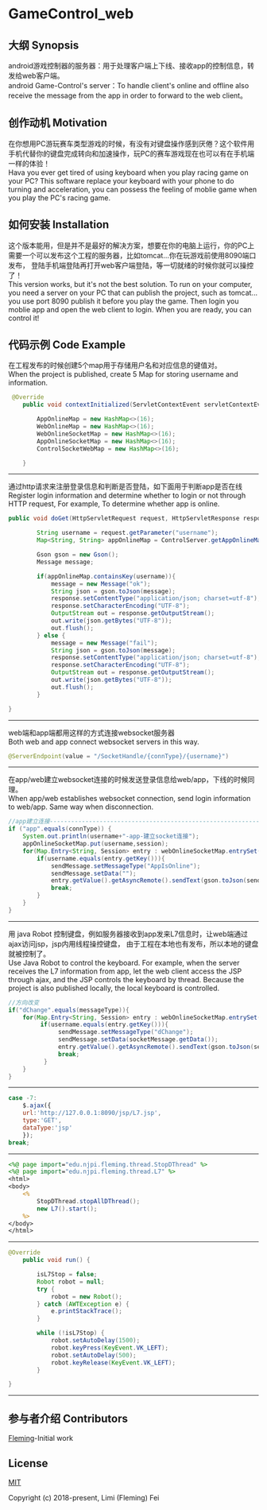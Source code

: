 # GameControl_web

## 大纲 Synopsis
android游戏控制器的服务器：用于处理客户端上下线、接收app的控制信息，转发给web客户端。<br>
android Game-Control's server：To handle client's online and offline also receive the message from the app in order to forward to the web client。

## 创作动机 Motivation
在你想用PC游玩赛车类型游戏的时候，有没有对键盘操作感到厌倦？这个软件用手机代替你的键盘完成转向和加速操作，玩PC的赛车游戏现在也可以有在手机端一样的体验！<br>
Hava you ever get tired of using keyboard when you play racing game on your PC? This software replace your keyboard with your phone 
to do turning and acceleration, you can possess the feeling of moblie game when you play the PC's racing game.

## 如何安装 Installation 
这个版本能用，但是并不是最好的解决方案，想要在你的电脑上运行，你的PC上需要一个可以发布这个工程的服务器，比如tomcat...你在玩游戏前使用8090端口发布，
登陆手机端登陆再打开web客户端登陆，等一切就绪的时候你就可以操控了！<br>
This version works, but it's not the best solution. To run on your computer, you need a server on your PC that can publish the project, 
such as tomcat... 
you use port 8090 publish it before you play the game.
Then login you moblie app and open the web client to login. When you are ready, you can control it!

## 代码示例 Code Example 

在工程发布的时候创建5个map用于存储用户名和对应信息的键值对。<br>
When the project is published, create 5 Map for storing username and information.
```java
 @Override
    public void contextInitialized(ServletContextEvent servletContextEvent) {

        AppOnlineMap = new HashMap<>(16);
        WebOnlineMap = new HashMap<>(16);
        WebOnlineSocketMap = new HashMap<>(16);
        AppOnlineSocketMap = new HashMap<>(16);
        ControlSocketWebMap = new HashMap<>(16);

    }
```

---------------------------

通过http请求来注册登录信息和判断是否登陆，如下面用于判断app是否在线<br>
Register login information and determine whether to login or not through HTTP request,  For example, To determine whether app is online.
```java
public void doGet(HttpServletRequest request, HttpServletResponse response) throws IOException {

        String username = request.getParameter("username");
        Map<String, String> appOnlineMap = ControlServer.getAppOnlineMap();

        Gson gson = new Gson();
        Message message;

        if(appOnlineMap.containsKey(username)){
            message = new Message("ok");
            String json = gson.toJson(message);
            response.setContentType("application/json; charset=utf-8");
            response.setCharacterEncoding("UTF-8");
            OutputStream out = response.getOutputStream();
            out.write(json.getBytes("UTF-8"));
            out.flush();
        } else {
            message = new Message("fail");
            String json = gson.toJson(message);
            response.setContentType("application/json; charset=utf-8");
            response.setCharacterEncoding("UTF-8");
            OutputStream out = response.getOutputStream();
            out.write(json.getBytes("UTF-8"));
            out.flush();
        }

}
```

---------------------------

web端和app端都用这样的方式连接websocket服务器<br>
Both web and app connect websocket servers in this way.
```java
@ServerEndpoint(value = "/SocketHandle/{connType}/{username}")
```

---------------------------

在app/web建立websocket连接的时候发送登录信息给web/app，下线的时候同理。<br>
When app/web establishes websocket connection, send login information to web/app. Same way when disconnection.
```java
//app建立连接-------------------------------------------------------------------------
if ("app".equals(connType)) {
    System.out.println(username+"-app-建立socket连接");
    appOnlineSocketMap.put(username,session);
    for(Map.Entry<String, Session> entry : webOnlineSocketMap.entrySet()){
        if(username.equals(entry.getKey())){
            sendMessage.setMessageType("AppIsOnline");
            sendMessage.setData("");
            entry.getValue().getAsyncRemote().sendText(gson.toJson(sendMessage));
            break;
        }        
    }
} 
```

---------------------------

用 java Robot 控制键盘，例如服务器接收到app发来L7信息时，让web端通过ajax访问jsp，jsp内用线程操控键盘，
由于工程在本地也有发布，所以本地的键盘就被控制了。<br>
Use Java Robot to control the keyboard. For example, when the server receives the L7 information from app, let the web client access the JSP through ajax, and the JSP controls the keyboard by thread. Because the project is also published locally, the local keyboard is controlled.

```java
//方向改变
if("dChange".equals(messageType)){
    for(Map.Entry<String, Session> entry : webOnlineSocketMap.entrySet()){
         if(username.equals(entry.getKey())){
              sendMessage.setMessageType("dChange");
              sendMessage.setData(socketMessage.getData());
              entry.getValue().getAsyncRemote().sendText(gson.toJson(sendMessage));
              break;
          }           
    }
}
```
---------------------------
```javascript
case -7:
    $.ajax({
    url:'http://127.0.0.1:8090/jsp/L7.jsp',
    type:'GET',
    dataType:'jsp'
    });                       
break;
```
---------------------------
```jsp
<%@ page import="edu.njpi.fleming.thread.StopDThread" %>
<%@ page import="edu.njpi.fleming.thread.L7" %>
<html>
<body>
    <%
        StopDThread.stopAllDThread();
        new L7().start();
    %>
</body>
</html>
```
---------------------------
```java
@Override
    public void run() {

        isL7Stop = false;
        Robot robot = null;
        try {
            robot = new Robot();
        } catch (AWTException e) {
            e.printStackTrace();
        }

        while (!isL7Stop) {
            robot.setAutoDelay(1500);
            robot.keyPress(KeyEvent.VK_LEFT);
            robot.setAutoDelay(500);
            robot.keyRelease(KeyEvent.VK_LEFT);
        }

}
```

---------------------------

## 参与者介绍 Contributors 
[Fleming](https://github.com/FlemingH)-Initial work

## License
[MIT](http://opensource.org/licenses/MIT)

Copyright (c) 2018-present, Limi (Fleming) Fei
